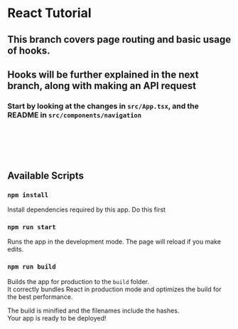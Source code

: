 # React Tutorial

## This branch covers page routing and basic usage of hooks.
## Hooks will be further explained in the next branch, along with making an API request

### Start by looking at the changes in `src/App.tsx`, and the README in `src/components/navigation`

<br/>
<br/>
<br/>
<br/>

## Available Scripts

### `npm install`
Install dependencies required by this app. Do this first

### `npm run start`

Runs the app in the development mode.
The page will reload if you make edits.

### `npm run build`

Builds the app for production to the `build` folder.\
It correctly bundles React in production mode and optimizes the build for the best performance.

The build is minified and the filenames include the hashes.\
Your app is ready to be deployed!
